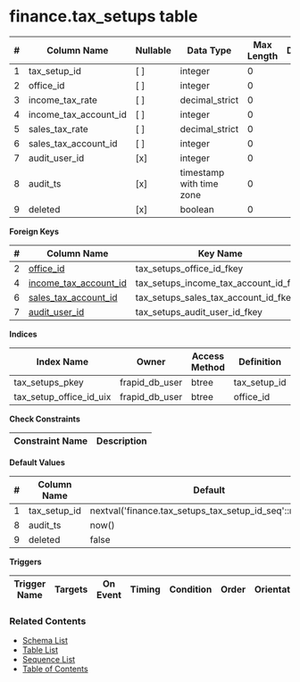 # finance.tax_setups table



| # | Column Name | Nullable | Data Type | Max Length | Description |
| --- | --- | --- | --- | --- | --- |
| 1 | tax_setup_id | [ ] | integer | 0 |  |
| 2 | office_id | [ ] | integer | 0 |  |
| 3 | income_tax_rate | [ ] | decimal_strict | 0 |  |
| 4 | income_tax_account_id | [ ] | integer | 0 |  |
| 5 | sales_tax_rate | [ ] | decimal_strict | 0 |  |
| 6 | sales_tax_account_id | [ ] | integer | 0 |  |
| 7 | audit_user_id | [x] | integer | 0 |  |
| 8 | audit_ts | [x] | timestamp with time zone | 0 |  |
| 9 | deleted | [x] | boolean | 0 |  |



**Foreign Keys**

| # | Column Name | Key Name | References |
| --- | --- | --- | --- |
| 2 | [office_id](../core/offices.md) | tax_setups_office_id_fkey | core.offices.office_id |
| 4 | [income_tax_account_id](../finance/accounts.md) | tax_setups_income_tax_account_id_fkey | finance.accounts.account_id |
| 6 | [sales_tax_account_id](../finance/accounts.md) | tax_setups_sales_tax_account_id_fkey | finance.accounts.account_id |
| 7 | [audit_user_id](../account/users.md) | tax_setups_audit_user_id_fkey | account.users.user_id |



**Indices**

| Index Name | Owner | Access Method | Definition | Description |
| --- | --- | --- | --- | --- |
| tax_setups_pkey | frapid_db_user | btree | tax_setup_id |  |
| tax_setup_office_id_uix | frapid_db_user | btree | office_id |  |



**Check Constraints**

| Constraint Name | Description |
| --- | --- |



**Default Values**

| # | Column Name | Default |
| --- | --- | --- |
| 1 | tax_setup_id | nextval('finance.tax_setups_tax_setup_id_seq'::regclass) |
| 8 | audit_ts | now() |
| 9 | deleted | false |


**Triggers**

| Trigger Name | Targets | On Event | Timing | Condition | Order | Orientation | Description |
| --- | --- | --- | --- | --- | --- | --- | --- |


### Related Contents
* [Schema List](../../schemas.md)
* [Table List](../../tables.md)
* [Sequence List](../../sequences.md)
* [Table of Contents](../../README.md)

